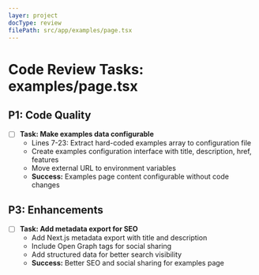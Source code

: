 ```yaml
---
layer: project
docType: review
filePath: src/app/examples/page.tsx
---
```


# Code Review Tasks: examples/page.tsx

## P1: Code Quality
- [ ] **Task: Make examples data configurable**
  - Lines 7-23: Extract hard-coded examples array to configuration file
  - Create examples configuration interface with title, description, href, features
  - Move external URL to environment variables
  - **Success:** Examples page content configurable without code changes

## P3: Enhancements
- [ ] **Task: Add metadata export for SEO**
  - Add Next.js metadata export with title and description
  - Include Open Graph tags for social sharing
  - Add structured data for better search visibility
  - **Success:** Better SEO and social sharing for examples page 